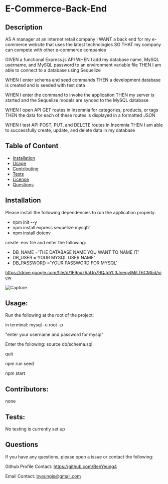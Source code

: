 # E-Commerce-Back-End

## Description

AS A manager at an internet retail company
I WANT a back end for my e-commerce website that uses the latest technologies
SO THAT my company can compete with other e-commerce companies

GIVEN a functional Express.js API
WHEN I add my database name, MySQL username, and MySQL password to an environment variable file
THEN I am able to connect to a database using Sequelize

WHEN I enter schema and seed commands
THEN a development database is created and is seeded with test data

WHEN I enter the command to invoke the application
THEN my server is started and the Sequelize models are synced to the MySQL database

WHEN I open API GET routes in Insomnia for categories, products, or tags
THEN the data for each of these routes is displayed in a formatted JSON

WHEN I test API POST, PUT, and DELETE routes in Insomnia
THEN I am able to successfully create, update, and delete data in my database

## Table of Content

- [Installation](#Installation)
- [Usage](#Usage)
- [Contributing](#Contributing)
- [Tests](#Tests)
- [License](#License)
- [Questions](#Questions)

## Installation

Please install the following dependencies to run the application properly:

- npm init --y
- npm install express sequelize mysql2
- npm install dotenv

create .env file and enter the following:

- DB_NAME ='THE DATABASE NAME YOU WANT TO NAME IT'
- DB_USER ='YOUR MYSQL USER NAME'
- DB_PASSWORD ='YOUR PASSWORD FOR MYSQL'

https://drive.google.com/file/d/1E9nxzRaUp79QJpYL3JneqylMjLT6CMbd/view

![Capture](https://user-images.githubusercontent.com/52897163/179132907-32ac0075-9575-49a0-ae85-bd2f69e8a244.JPG)

## Usage:

Run the following at the root of the project:

in terminal:
mysql -u root -p

"enter your username and password for mysql"

Enter the following:
source db/schema.sql

quit

npm run seed

npm start

## Contributors:

none

## Tests:

No testing is currently set up

## Questions

If you have any questions, please open a issue or contact the following:

Github Profile Contact: https://github.com/BenYeung4

Email Contact: byeungis@gmail.com
